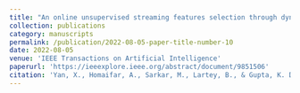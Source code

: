 ```yaml
---
title: "An online unsupervised streaming features selection through dynamic feature clustering"
collection: publications
category: manuscripts
permalink: /publication/2022-08-05-paper-title-number-10
date: 2022-08-05
venue: 'IEEE Transactions on Artificial Intelligence'
paperurl: 'https://ieeexplore.ieee.org/abstract/document/9851506'
citation: 'Yan, X., Homaifar, A., Sarkar, M., Lartey, B., & Gupta, K. D. (2022). An online unsupervised streaming features selection through dynamic feature clustering. IEEE Transactions on Artificial Intelligence, 4(5), 1281-1292.'
---
```

